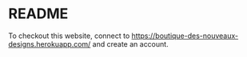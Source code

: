 # README

To checkout this website, connect to https://boutique-des-nouveaux-designs.herokuapp.com/ and create an account.
